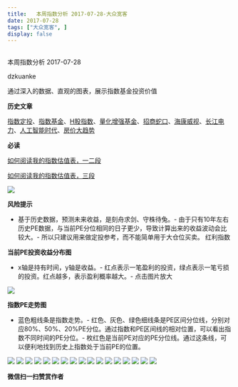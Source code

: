 ```yaml
---
title:   本周指数分析 2017-07-28-大众宽客
date: 2017-07-28
tags: ["大众宽客", ]
display: false
---
```



## 



本周指数分析 2017-07-28




dzkuanke




通过深入的数据、直观的图表，展示指数基金投资价值


**历史文章**

[指数定投](http://mp.weixin.qq.com/s?__biz=MzAwMTc1MDcwNw==&amp;mid=2648271933&amp;idx=1&amp;sn=ac6f7b376e44b1093c9559fc574670c2&amp;chksm=82f92fe1b58ea6f72b3a16ef74e06006f0bb84573107c12d3f938a0e43040c20a0149f0ec749&amp;scene=21#wechat_redirect)、[指数基金](http://mp.weixin.qq.com/s?__biz=MzAwMTc1MDcwNw==&amp;mid=2648271880&amp;idx=1&amp;sn=d2267d70c34cebfa9294e4e5dea7420d&amp;chksm=82f92fd4b58ea6c202fbf4896f14d8cbe788bdae1f20cc5f25b79fb15baa5dc213fe3701c34c&amp;scene=21#wechat_redirect)、[H股指数](http://mp.weixin.qq.com/s?__biz=MzAwMTc1MDcwNw==&amp;mid=2648271851&amp;idx=1&amp;sn=2aeb4628e081467a2a24929368c2871a&amp;chksm=82f92837b58ea12153cfbf433d537f35bc07467904e496b8dbcdcdb292114ecaafdce23b4339&amp;scene=21#wechat_redirect)、[量化增强基金](http://mp.weixin.qq.com/s?__biz=MzAwMTc1MDcwNw==&amp;mid=2648271895&amp;idx=1&amp;sn=f19909fdde51c21b2b817a4df839d219&amp;chksm=82f92fcbb58ea6ddb74259952f94fbc27aebec2ae9af694b63caa6d3014ac02d648d98e6cebf&amp;scene=21#wechat_redirect)、[招商蛇口](http://mp.weixin.qq.com/s?__biz=MzAwMTc1MDcwNw==&amp;mid=2648271942&amp;idx=1&amp;sn=a1e88955f8d7f0d083884c1d6d6bd806&amp;chksm=82f92f9ab58ea68c2a59fb9369fd8bdd6064ecfda6d5dd9a29d99c723bad73583fac93a438b6&amp;scene=21#wechat_redirect)、[海康威视](http://mp.weixin.qq.com/s?__biz=MzAwMTc1MDcwNw==&amp;mid=2648271950&amp;idx=1&amp;sn=764532ee89c33e91719609d18f0ca7ea&amp;chksm=82f92f92b58ea6844bbdbca284497101ef0398c2f3b7544d92cf5a317f8f78e3e92d55280c0f&amp;scene=21#wechat_redirect)、[长江电力](http://mp.weixin.qq.com/s?__biz=MzAwMTc1MDcwNw==&amp;mid=2648271943&amp;idx=1&amp;sn=aa31f79b5eaf8a8b6dbb3da4a7bf3440&amp;chksm=82f92f9bb58ea68db6558a129c50e76ab902d00312a4614b4abb7a792aaf851769e1c769e2fe&amp;scene=21#wechat_redirect)、[人工智能时代](http://mp.weixin.qq.com/s?__biz=MzAwMTc1MDcwNw==&amp;mid=2648271966&amp;idx=1&amp;sn=86dff0506c7c0dfdca1f7b8756595906&amp;chksm=82f92f82b58ea694f03e4c9eb05438b791b8b7212ad6e9ad97aa6459b7ac4c53f1ee048fe934&amp;scene=21#wechat_redirect)、[房价大趋势](http://mp.weixin.qq.com/s?__biz=MzAwMTc1MDcwNw==&amp;mid=2648271977&amp;idx=1&amp;sn=f7b86f79fa6fc1e75833012c327c0fcd&amp;chksm=82f92fb5b58ea6a3c042c0eecdf02391a5c1cfd01b69beea993928f30327cecfd10af20dae24&amp;scene=21#wechat_redirect)



**必读**

[如何阅读我的指数估值表，一二段](http://mp.weixin.qq.com/s?__biz=MzAwMTc1MDcwNw==&amp;mid=2648272034&amp;idx=1&amp;sn=12b1858af175753f5ccebc0bc6c4cb4f&amp;chksm=82f92f7eb58ea668f844f51102599d20bb8730f438010159de83e85a4a34df3d44d568a9feb2&amp;scene=21#wechat_redirect)

[如何阅读我的指数估值表，三段](http://mp.weixin.qq.com/s?__biz=MzAwMTc1MDcwNw==&amp;mid=2648272039&amp;idx=1&amp;sn=09c59d023c3ce227046966f260777cd5&amp;chksm=82f92f7bb58ea66dab5c428c2205bd4dda180360b643b28a357ab3e73a38d19303124242ad4d&amp;scene=21#wechat_redirect)



<img data-s="300,640" data-type="png" src="http://mmbiz.qpic.cn/mmbiz_png/PKw3FQPmhIjaic3kv3A0EXEibBAl8IPAoFMaXJZB812VTzHkoIwzEL8p1onZOyp6RCU95KGHRvrhfBib6rn5wtt3Q/0?wx_fmt=png" class="" data-ratio="0.487758945386064" data-w="1062"/>

**风险提示**
- 基于历史数据，预测未来收益，是刻舟求剑、守株待兔。- 由于只有10年左右历史PE数据，与当前PE分位相同的日子更少，导致计算出来的收益波动会比较大。- 所以只建议用来做定投参考，而不能简单用于大仓位买卖。
红利指数



**当前PE投资收益分布图**
- x轴是持有时间，y轴是收益。- 红点表示一笔盈利的投资，绿点表示一笔亏损的投资。红点越多，表示盈利概率越大。- 点击图片放大
<img data-s="300,640" data-type="png" src="http://mmbiz.qpic.cn/mmbiz_png/PKw3FQPmhIjaic3kv3A0EXEibBAl8IPAoFqJF3HqQ3Xeu6s5xicp99zLg0rx4txvmDRjCK4pIU2xqBbHYB2MK95vg/0?wx_fmt=png" style="" class="" data-ratio="0.6431852986217458" data-w="1306"/>



**指数PE走势图**
- 蓝色粗线条是指数走势。- 红色、灰色、绿色细线条是PE区间分位线，分别对应80%、50%、20%PE分位。通过指数和PE区间线的相对位置，可以看出指数不同时间的PE分位。- 枚红色是当前PE对应的PE分位线。通过这条线，可以便利地找到历史上指数处于当前PE的位置。
<img data-s="300,640" data-type="png" src="http://mmbiz.qpic.cn/mmbiz_png/PKw3FQPmhIjaic3kv3A0EXEibBAl8IPAoFRMiaFteeGZmbmXRqkHFms7fWymJIicXAox3uy2DKIyGFibibzC4prVJ0DA/0?wx_fmt=png" style="" class="" data-ratio="0.523568170299037" data-w="1973"/>

<img data-s="300,640" data-type="png" src="http://mmbiz.qpic.cn/mmbiz_png/PKw3FQPmhIjaic3kv3A0EXEibBAl8IPAoF2KbvrPnFSLqKy8p5ibUd8Lj3ElxezibwQE5N45A3yszFArVHX3QHc02Q/0?wx_fmt=png" style="" class="" data-ratio="0.6431852986217458" data-w="1306"/>

<img data-s="300,640" data-type="png" src="http://mmbiz.qpic.cn/mmbiz_png/PKw3FQPmhIjaic3kv3A0EXEibBAl8IPAoFickRxIfqvesaDSlCUGnQawd1IlkYI72BOHEX8M15uNHZxoQ9kJf1a1g/0?wx_fmt=png" style="" class="" data-ratio="0.523568170299037" data-w="1973"/>

<img data-s="300,640" data-type="png" src="http://mmbiz.qpic.cn/mmbiz_png/PKw3FQPmhIjaic3kv3A0EXEibBAl8IPAoF0mA6VwRb1mcoZ5U2icNSfP7udus0wDYE3KGdFJhCMINgOvHQaAxrVeQ/0?wx_fmt=png" style="" class="" data-ratio="0.6431852986217458" data-w="1306"/>

<img data-s="300,640" data-type="png" src="http://mmbiz.qpic.cn/mmbiz_png/PKw3FQPmhIjaic3kv3A0EXEibBAl8IPAoFK67t0xuOyllxGib8lOibHRPFnyy5gsF7VhCfclNh7AQvpWglTEiaFX8icQ/0?wx_fmt=png" style="" class="" data-ratio="0.5196177062374245" data-w="1988"/>

<img data-s="300,640" data-type="png" src="http://mmbiz.qpic.cn/mmbiz_png/PKw3FQPmhIjaic3kv3A0EXEibBAl8IPAoF4C6uuqZqAu8luuN8bDuRic9wHHXek2gC1hRSCxGc7xicC3K5ibzT9EyUg/0?wx_fmt=png" style="" class="" data-ratio="0.6431852986217458" data-w="1306"/>

<img data-s="300,640" data-type="png" src="http://mmbiz.qpic.cn/mmbiz_png/PKw3FQPmhIjaic3kv3A0EXEibBAl8IPAoFMo5xBkIpeLdHvMFegVl5YV5J9MLSPfo6jS2ibic1bF9vpo4XyiaP2GkZQ/0?wx_fmt=png" style="" class="" data-ratio="0.5204030226700251" data-w="1985"/>

<img data-s="300,640" data-type="png" src="http://mmbiz.qpic.cn/mmbiz_png/PKw3FQPmhIjaic3kv3A0EXEibBAl8IPAoF4M3OVJxEd4Vuj6WRPN2fdibrQxv7EsMYAONImtXsk6Fyq5ibqGT2PMWA/0?wx_fmt=png" style="" class="" data-ratio="0.6431852986217458" data-w="1306"/>

<img data-s="300,640" data-type="png" src="http://mmbiz.qpic.cn/mmbiz_png/PKw3FQPmhIjaic3kv3A0EXEibBAl8IPAoFf0SicurnH2pZNgpB10VmibLgqAnPGmyQC3Kja9ZTKJBkemYsoeDpEBlQ/0?wx_fmt=png" style="" class="" data-ratio="0.523568170299037" data-w="1973"/>

<img data-s="300,640" data-type="png" src="http://mmbiz.qpic.cn/mmbiz_png/PKw3FQPmhIjaic3kv3A0EXEibBAl8IPAoFE8alibiaicmBh2zHQZ9yJCt0s8TSWV6g9hrGehFDHEqT7VXPHzGqfsbbw/0?wx_fmt=png" style="" class="" data-ratio="0.6431852986217458" data-w="1306"/>

<img data-s="300,640" data-type="png" src="http://mmbiz.qpic.cn/mmbiz_png/PKw3FQPmhIjaic3kv3A0EXEibBAl8IPAoFWnr4Byk7U3ibHDpcnrekDJbxv59QXNbv43oeSibH3aqia219FAiaIOU96A/0?wx_fmt=png" style="" class="" data-ratio="0.5204030226700251" data-w="1985"/>

<img data-s="300,640" data-type="png" src="http://mmbiz.qpic.cn/mmbiz_png/PKw3FQPmhIjaic3kv3A0EXEibBAl8IPAoFcZ70ccCmrf5OGvctysq4EtaibxMkEz5icJRmWNrkkeZVG2hRychFNxUQ/0?wx_fmt=png" style="" class="" data-ratio="0.6431852986217458" data-w="1306"/>

<img data-s="300,640" data-type="png" src="http://mmbiz.qpic.cn/mmbiz_png/PKw3FQPmhIjaic3kv3A0EXEibBAl8IPAoFB0fneaLx7cr8HgTZMY6gUGkTr3UufqGUicgJY83G6QnIiaR6VNlFosew/0?wx_fmt=png" style="" class="" data-ratio="0.528118609406953" data-w="1956"/>

<img data-s="300,640" data-type="png" src="http://mmbiz.qpic.cn/mmbiz_png/PKw3FQPmhIjaic3kv3A0EXEibBAl8IPAoFFhkEWN6jthnc3zWbOBFQTYdcI534rIextauwoDrMrUbXP7iceJRe97Q/0?wx_fmt=png" style="" class="" data-ratio="0.6431852986217458" data-w="1306"/>

<img data-s="300,640" data-type="png" src="http://mmbiz.qpic.cn/mmbiz_png/PKw3FQPmhIjaic3kv3A0EXEibBAl8IPAoFQJ0zsMPrJPzibwNxjoGwNPzFHiafyLyUR3hicqibvfLSXTcVQneM7ialBEg/0?wx_fmt=png" style="" class="" data-ratio="0.523568170299037" data-w="1973"/>

<img data-s="300,640" data-type="png" src="http://mmbiz.qpic.cn/mmbiz_png/PKw3FQPmhIjaic3kv3A0EXEibBAl8IPAoFaPNcGb28fR4CicLqPpJc6xmEG9RjPUOoKtugcj3M0wkn1VcCl55bmbQ/0?wx_fmt=png" style="" class="" data-ratio="0.6431852986217458" data-w="1306"/>

<img data-s="300,640" data-type="png" src="http://mmbiz.qpic.cn/mmbiz_png/PKw3FQPmhIjaic3kv3A0EXEibBAl8IPAoF3bx2GoXkAdUch9qtt6icmBkUThS9bgyjPyrBaoAhFHxftm75eHXsFeg/0?wx_fmt=png" style="" class="" data-ratio="0.5204030226700251" data-w="1985"/>




**微信扫一扫赞赏作者**